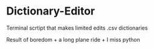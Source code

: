 # Dictionary-Editor

Terminal scrtipt that makes limited edits .csv dictionaries

Result of boredom + a long plane ride + I miss python
